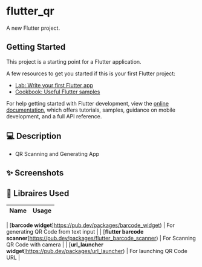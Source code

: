 # flutter_qr

A new Flutter project.

## Getting Started

This project is a starting point for a Flutter application.

A few resources to get you started if this is your first Flutter project:

- [Lab: Write your first Flutter app](https://docs.flutter.dev/get-started/codelab)
- [Cookbook: Useful Flutter samples](https://docs.flutter.dev/cookbook)

For help getting started with Flutter development, view the
[online documentation](https://docs.flutter.dev/), which offers tutorials,
samples, guidance on mobile development, and a full API reference.





## 💻 Description
- QR Scanning and Generating App


## ✨ Screenshots







## 🔌 Libraires Used

| Name                                                    | Usage                                               |
| ------------------------------------------------------- | --------------------------------------------------- |

| [**barcode widget**]https://pub.dev/packages/barcode_widget)   |  For generating QR Code from text input        |
| [**flutter barcode scanner**]https://pub.dev/packages/flutter_barcode_scanner)   |  For Scanning QR Code with camera      |
| [**url_launcher widget**]https://pub.dev/packages/url_launcher)   |  For launching QR Code URL      |


<!-- ## 🔌 Plugins

| Name                                                    | Usage                                               |
| ------------------------------------------------------- | --------------------------------------------------- |
| [**barcode widget**]https://pub.dev/packages/barcode_widget)    | For generating QR Code from text input             |
| [**flutter barcode scanner**]https://pub.dev/packages/flutter_barcode_scanner)    | Plugin to Download Videos off Youtube |

 -->





